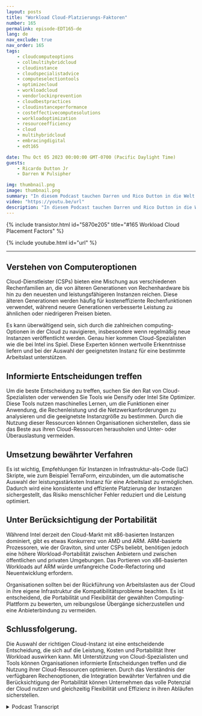 ```yaml
---
layout: posts
title: "Workload Cloud-Platzierungs-Faktoren"
number: 165
permalink: episode-EDT165-de
lang: de
nav_exclude: true
nav_order: 165
tags:
    - cloudcomputeoptions
    - collmultihybridcloud
    - cloudinstance
    - cloudspecialistadvice
    - computeselectiontools
    - optimizecloud
    - workloadcloud
    - vendorlockinprevention
    - cloudbestpractices
    - cloudinstanceperformance
    - costeffectivecomputesolutions
    - workloadoptimization
    - resourceefficiency
    - cloud
    - multihybridcloud
    - embracingdigital
    - edt165

date: Thu Oct 05 2023 00:00:00 GMT-0700 (Pacific Daylight Time)
guests:
    - Ricardo Dutton Jr
    - Darren W Pulsipher

img: thumbnail.png
image: thumbnail.png
summary: "In diesem Podcast tauchen Darren und Rico Dutton in die Welt der Cloud-Instanzen ein und erläutern die Faktoren, die bei der Auswahl der richtigen Instanz für Ihre Workload zu beachten sind. Sie diskutieren die verschiedenen Berechnungsoptionen, die in der Cloud verfügbar sind, die Bedeutung des richtigen Gleichgewichts zwischen Leistung und Kosten und die Rolle von Cloud-Spezialisten bei der Unterstützung von Organisationen bei informierten Entscheidungen."
video: "https://youtu.be/url"
description: "In diesem Podcast tauchen Darren und Rico Dutton in die Welt der Cloud-Instanzen ein und erläutern die Faktoren, die bei der Auswahl der richtigen Instanz für Ihre Workload zu beachten sind. Sie diskutieren die verschiedenen Berechnungsoptionen, die in der Cloud verfügbar sind, die Bedeutung des richtigen Gleichgewichts zwischen Leistung und Kosten und die Rolle von Cloud-Spezialisten bei der Unterstützung von Organisationen bei informierten Entscheidungen."
---
```


<div>
{% include transistor.html id="5870e205" title="#165 Workload Cloud Placement Factors" %}

{% include youtube.html id="url" %}
</div>

---

## Verstehen von Computeroptionen

Cloud-Dienstleister (CSPs) bieten eine Mischung aus verschiedenen Rechenfamilien an, die von älteren Generationen von Rechenhardware bis hin zu den neuesten und leistungsfähigeren Instanzen reichen. Diese älteren Generationen werden häufig für kosteneffiziente Rechenfunktionen verwendet, während neuere Generationen verbesserte Leistung zu ähnlichen oder niedrigeren Preisen bieten.

Es kann überwältigend sein, sich durch die zahlreichen computing-Optionen in der Cloud zu navigieren, insbesondere wenn regelmäßig neue Instanzen veröffentlicht werden. Genau hier kommen Cloud-Spezialisten wie die bei Intel ins Spiel. Diese Experten können wertvolle Erkenntnisse liefern und bei der Auswahl der geeignetsten Instanz für eine bestimmte Arbeitslast unterstützen.

## Informierte Entscheidungen treffen

Um die beste Entscheidung zu treffen, suchen Sie den Rat von Cloud-Spezialisten oder verwenden Sie Tools wie Densify oder Intel Site Optimizer. Diese Tools nutzen maschinelles Lernen, um die Funktionen einer Anwendung, die Rechenleistung und die Netzwerkanforderungen zu analysieren und die geeignetste Instanzgröße zu bestimmen. Durch die Nutzung dieser Ressourcen können Organisationen sicherstellen, dass sie das Beste aus ihren Cloud-Ressourcen herausholen und Unter- oder Überauslastung vermeiden.

## Umsetzung bewährter Verfahren

Es ist wichtig, Empfehlungen für Instanzen in Infrastruktur-als-Code (IaC) Skripte, wie zum Beispiel TerraForm, einzubinden, um die automatische Auswahl der leistungsstärksten Instanz für eine Arbeitslast zu ermöglichen. Dadurch wird eine konsistente und effiziente Platzierung der Instanzen sichergestellt, das Risiko menschlicher Fehler reduziert und die Leistung optimiert.

## Unter Berücksichtigung der Portabilität

Während Intel derzeit den Cloud-Markt mit x86-basierten Instanzen dominiert, gibt es etwas Konkurrenz von AMD und ARM. ARM-basierte Prozessoren, wie der Graviton, sind unter CSPs beliebt, benötigen jedoch eine höhere Workload-Portabilität zwischen Anbietern und zwischen öffentlichen und privaten Umgebungen. Das Portieren von x86-basierten Workloads auf ARM würde umfangreiche Code-Refactoring und Neuentwicklung erfordern.

Organisationen sollten bei der Rückführung von Arbeitslasten aus der Cloud in ihre eigene Infrastruktur die Kompatibilitätsprobleme beachten. Es ist entscheidend, die Portabilität und Flexibilität der gewählten Computing-Plattform zu bewerten, um reibungslose Übergänge sicherzustellen und eine Anbieterbindung zu vermeiden.

## Schlussfolgerung.

Die Auswahl der richtigen Cloud-Instanz ist eine entscheidende Entscheidung, die sich auf die Leistung, Kosten und Portabilität Ihrer Workload auswirken kann. Mit Unterstützung von Cloud-Spezialisten und Tools können Organisationen informierte Entscheidungen treffen und die Nutzung ihrer Cloud-Ressourcen optimieren. Durch das Verständnis der verfügbaren Rechenoptionen, die Integration bewährter Verfahren und die Berücksichtigung der Portabilität können Unternehmen das volle Potenzial der Cloud nutzen und gleichzeitig Flexibilität und Effizienz in ihren Abläufen sicherstellen.



<details>
<summary> Podcast Transcript </summary>

<p></p>

</details>
